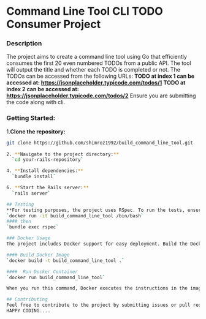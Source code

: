 # Command Line Tool  CLI TODO Consumer Project

### Description
The project aims to create a command line tool using Go that efficiently consumes the first 20 even numbered TODOs from a public API. 
The tool will output the title and whether each TODO is completed or not. The TODOs can be accessed from the following URLs:
**TODO at index 1 can be accessed at: https://jsonplaceholder.typicode.com/todos/1**
**TODO at index 2 can be accessed at: https://jsonplaceholder.typicode.com/todos/2**
Ensure you are submitting the code along with cli.

### Getting Started:
1.**Clone the repository:**
```bash
git clone https://github.com/shimroz1992/build_command_line_tool.git
  
2. **Navigate to the project directory:**
  `cd your-rails-repository`

4. **Install dependencies:**
  `bundle install`

6. **Start the Rails server:**
  `rails server`

## Testing
**For testing purposes, the project uses RSpec. To run the tests, ensure you have RSpec installed and execute the following command:**
`docker run -it build_command_line_tool /bin/bash`
#### then
`bundle exec rspec`

### Docker Usage
The project includes Docker support for easy deployment. Build the Docker image using the following commands:

#### Build Docker Image
`docker build -t build_command_line_tool .`

####  Run Docker Container
`docker run build_command_line_tool`

When you run this command, Docker executes the instructions in the image, and your CLI tool is executed within the newly created container. Any output generated by your CLI tool will be displayed in the terminal.

## Contributing
Feel free to contribute to the project by submitting issues or pull requests. Your feedback and suggestions are highly appreciated.
HAPPY CODING....


